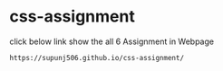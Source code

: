 # css-assignment
click below link show the all 6 Assignment in Webpage

    https://supunj506.github.io/css-assignment/
